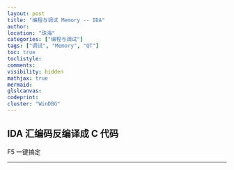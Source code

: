 ```yaml
---
layout: post
title: "编程与调试 Memory -- IDA"
author:
location: "珠海"
categories: ["编程与调试"]
tags: ["调试", "Memory", "QT"]
toc: true
toclistyle:
comments:
visibility: hidden
mathjax: true
mermaid:
glslcanvas:
codeprint:
cluster: "WinDBG"
---
```



## IDA 汇编码反编译成 C 代码

F5 一键搞定



<hr class='reviewline'/>
<p class='reviewtip'><script type='text/javascript' src='{% include relref.html url="/assets/reviewjs/blogs/2021-12-24-win-ida.md.js" %}'></script></p>
